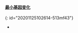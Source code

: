 #### [最小基因变化](https://leetcode-cn.com/problems/minimum-genetic-mutation/)
{: id="20201125102614-513mf43"}

*
